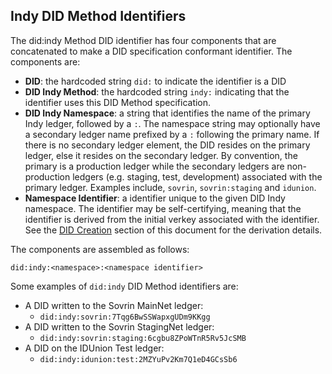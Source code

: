 ## Indy DID Method Identifiers

The did:indy Method DID identifier has four components that are concatenated to make a DID specification conformant identifier. The components are:

- **DID**: the hardcoded string `did:` to indicate the identifier is a DID
- **DID Indy Method**: the hardcoded string `indy:` indicating that the identifier uses this DID Method specification.
- **DID Indy Namespace**: a string that identifies the name of the primary Indy ledger, followed by a `:`. The namespace string may optionally have a secondary ledger name prefixed by a `:` following the primary name. If there is no secondary ledger element, the DID resides on the primary ledger, else it resides on the secondary ledger. By convention, the primary is a production ledger while the secondary ledgers are non-production ledgers (e.g. staging, test, development) associated with the primary ledger. Examples include, `sovrin`, `sovrin:staging` and `idunion`.
- **Namespace Identifier**: a identifier unique to the given DID Indy namespace. The identifier may be self-certifying, meaning that the identifier is derived from the initial verkey associated with the identifier. See the [DID Creation](#nym-transaction-version) section of this document for the derivation details.

The components are assembled as follows:

`did:indy:<namespace>:<namespace identifier>`

Some examples of `did:indy` DID Method identifiers are:

* A DID written to the Sovrin MainNet ledger:
    * `did:indy:sovrin:7Tqg6BwSSWapxgUDm9KKgg`
* A DID written to the Sovrin StagingNet ledger:
    * `did:indy:sovrin:staging:6cgbu8ZPoWTnR5Rv5JcSMB`
* A DID on the IDUnion Test ledger:
    * `did:indy:idunion:test:2MZYuPv2Km7Q1eD4GCsSb6`
